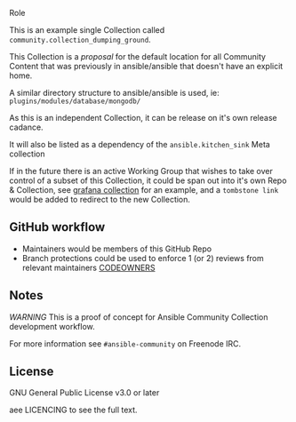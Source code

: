 Role

This is an example single Collection called `community.collection_dumping_ground`.

This Collection is a *proposal* for the default location for all Community Content that was previously in ansible/ansible that doesn't have an explicit home.

A similar directory structure to ansible/ansible is used, ie:
`plugins/modules/database/mongodb/`

As this is an independent Collection, it can be release on it's own release cadance.

It will also be listed as a dependency of the `ansible.kitchen_sink` Meta collection

If in the future there is an active Working Group that wishes to take over control of a subset of this Collection, it could be span out into it's own Repo & Collection, see [grafana collection](https://github.com/gundalow-collections/grafana/) for an example, and a `tombstone link` would be added to redirect to the new Collection.

## GitHub workflow

* Maintainers would be members of this GitHub Repo
* Branch protections could be used to enforce 1 (or 2) reviews from relevant maintainers [CODEOWNERS](.github/CODEOWNERS)

## Notes

*WARNING* This is a proof of concept for Ansible Community Collection development workflow.

For more information see `#ansible-community` on Freenode IRC.


## License

GNU General Public License v3.0 or later

aee LICENCING to see the full text.
